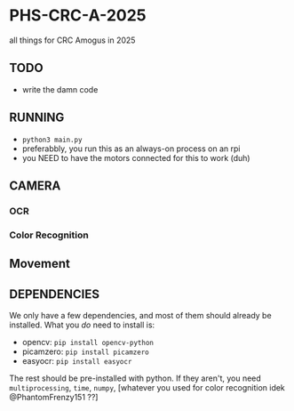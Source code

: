 # PHS-CRC-A-2025

all things for CRC Amogus in 2025

## TODO

- write the damn code

## RUNNING

- `python3 main.py`
- preferabbly, you run this as an always-on process on an rpi
- you NEED to have the motors connected for this to work (duh)

## CAMERA

### OCR

### Color Recognition

## Movement

## DEPENDENCIES

We only have a few dependencies, and most of them should already be installed.
What you *do* need to install is:

- opencv: `pip install opencv-python`
- picamzero: `pip install picamzero`
- easyocr: `pip install easyocr`

The rest should be pre-installed with python. If they aren't, you need `multiprocessing`, `time`, `numpy`, [whatever you used for color recognition idek @PhantomFrenzy151 ??]
